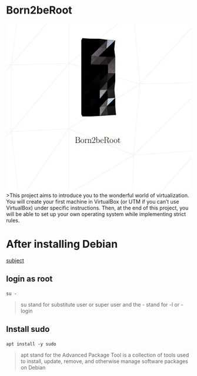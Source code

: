 # Born2beRoot
<img src="Screenshot from 2022-12-08 18-31-53.png">
>This project aims to introduce you to the wonderful world of virtualization.
You will create your first machine in VirtualBox (or UTM if you can’t use VirtualBox)
under specific instructions. Then, at the end of this project, you will be able to set up
your own operating system while implementing strict rules.

# After installing Debian 
<a href="en.subject.pdf"> subject</a>
## login as root
`su -`
>su stand for substitute user or super user and the - stand for -l or -login  
## Install sudo 
`apt install -y sudo`
> apt stand for  the Advanced Package Tool  is a collection of tools used to install, update, remove, and otherwise manage software packages on Debian 
